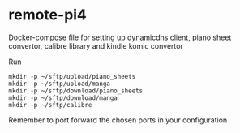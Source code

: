 # remote-pi4
Docker-compose file for setting up dynamicdns client, piano sheet convertor, calibre library and kindle komic convertor

Run

    mkdir -p ~/sftp/upload/piano_sheets
    mkdir -p ~/sftp/upload/manga
    mkdir -p ~/sftp/download/piano_sheets
    mkdir -p ~/sftp/download/manga
    mkdir -p ~/sftp/calibre

Remember to port forward the chosen ports in your configuration